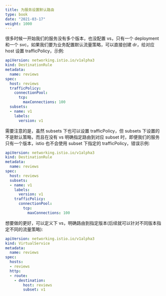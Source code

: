 ```yaml
---
title: 为服务设置默认路由
type: book
date: "2021-03-17"
weight: 1000
---
```


很多时候一开始我们的服务没有多个版本，也没配置 vs，只有一个 deployment 和一个 svc，如果我们要为业务配置默认流量策略，可以直接创建 dr，给对应 host 设置 trafficPolicy，示例:

```yaml
apiVersion: networking.istio.io/v1alpha3
kind: DestinationRule
metadata:
  name: reviews
spec:
  host: reviews
  trafficPolicy:
    connectionPool:
      tcp:
        maxConnections: 100
  subsets:
  - name: v1
    labels:
      version: v1
```

需要注意的是，虽然 subsets 下也可以设置 trafficPolicy，但 subsets 下设置的不是默认策略，而且在没有 vs 明确指定路由到对应 subset 时，即便我们的服务只有一个版本，istio 也不会使用 subset 下指定的 trafficPolicy，错误示例:

```yaml
apiVersion: networking.istio.io/v1alpha3
kind: DestinationRule
metadata:
  name: reviews
spec:
  host: reviews
  subsets:
  - name: v1
    labels:
      version: v1
    trafficPolicy:
      connectionPool:
        tcp:
          maxConnections: 100
```

想要做的更好，可以定义下 vs，明确路由到指定版本(后续就可以针对不同版本指定不同的流量策略):

```yaml
apiVersion: networking.istio.io/v1alpha3
kind: VirtualService
metadata:
  name: reviews
spec:
  hosts:
  - reviews
  http:
  - route:
    - destination:
        host: reviews
        subset: v1
```